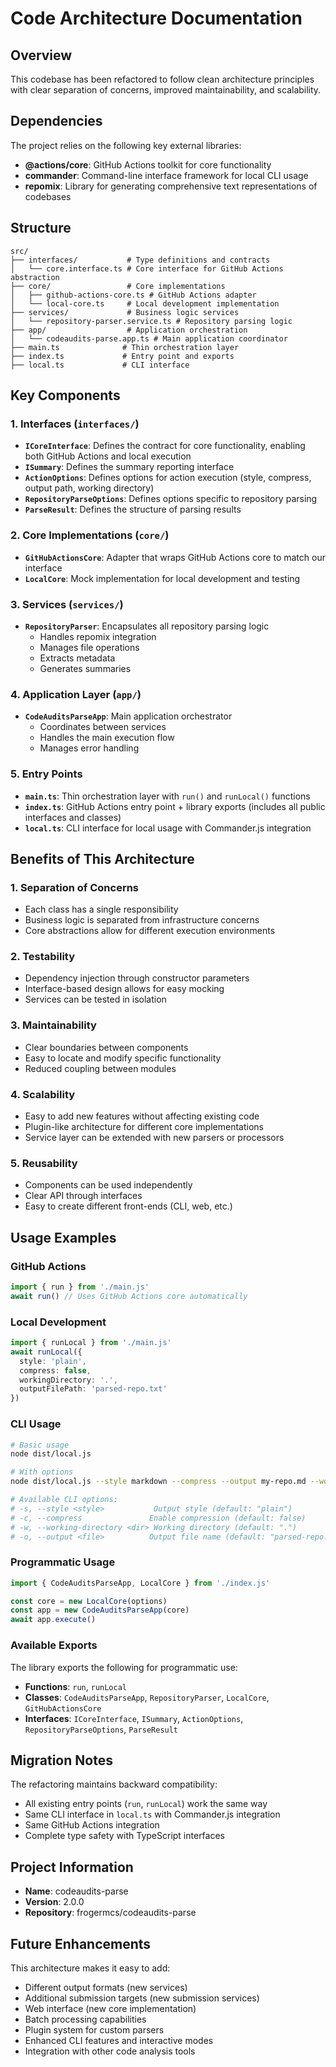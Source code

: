 # Code Architecture Documentation

## Overview

This codebase has been refactored to follow clean architecture principles with clear separation of concerns, improved maintainability, and scalability.

## Dependencies

The project relies on the following key external libraries:
- **@actions/core**: GitHub Actions toolkit for core functionality
- **commander**: Command-line interface framework for local CLI usage
- **repomix**: Library for generating comprehensive text representations of codebases

## Structure

```
src/
├── interfaces/           # Type definitions and contracts
│   └── core.interface.ts # Core interface for GitHub Actions abstraction
├── core/                 # Core implementations
│   ├── github-actions-core.ts # GitHub Actions adapter
│   └── local-core.ts     # Local development implementation
├── services/             # Business logic services
│   └── repository-parser.service.ts # Repository parsing logic
├── app/                  # Application orchestration
│   └── codeaudits-parse.app.ts # Main application coordinator
├── main.ts              # Thin orchestration layer
├── index.ts             # Entry point and exports
├── local.ts             # CLI interface
```

## Key Components

### 1. Interfaces (`interfaces/`)
- **`ICoreInterface`**: Defines the contract for core functionality, enabling both GitHub Actions and local execution
- **`ISummary`**: Defines the summary reporting interface
- **`ActionOptions`**: Defines options for action execution (style, compress, output path, working directory)
- **`RepositoryParseOptions`**: Defines options specific to repository parsing
- **`ParseResult`**: Defines the structure of parsing results

### 2. Core Implementations (`core/`)
- **`GitHubActionsCore`**: Adapter that wraps GitHub Actions core to match our interface
- **`LocalCore`**: Mock implementation for local development and testing

### 3. Services (`services/`)
- **`RepositoryParser`**: Encapsulates all repository parsing logic
  - Handles repomix integration
  - Manages file operations
  - Extracts metadata
  - Generates summaries

### 4. Application Layer (`app/`)
- **`CodeAuditsParseApp`**: Main application orchestrator
  - Coordinates between services
  - Handles the main execution flow
  - Manages error handling

### 5. Entry Points
- **`main.ts`**: Thin orchestration layer with `run()` and `runLocal()` functions
- **`index.ts`**: GitHub Actions entry point + library exports (includes all public interfaces and classes)
- **`local.ts`**: CLI interface for local usage with Commander.js integration

## Benefits of This Architecture

### 1. **Separation of Concerns**
- Each class has a single responsibility
- Business logic is separated from infrastructure concerns
- Core abstractions allow for different execution environments

### 2. **Testability**
- Dependency injection through constructor parameters
- Interface-based design allows for easy mocking
- Services can be tested in isolation

### 3. **Maintainability**
- Clear boundaries between components
- Easy to locate and modify specific functionality
- Reduced coupling between modules

### 4. **Scalability**
- Easy to add new features without affecting existing code
- Plugin-like architecture for different core implementations
- Service layer can be extended with new parsers or processors

### 5. **Reusability**
- Components can be used independently
- Clear API through interfaces
- Easy to create different front-ends (CLI, web, etc.)

## Usage Examples

### GitHub Actions
```typescript
import { run } from './main.js'
await run() // Uses GitHub Actions core automatically
```

### Local Development
```typescript
import { runLocal } from './main.js'
await runLocal({
  style: 'plain',
  compress: false,
  workingDirectory: '.',
  outputFilePath: 'parsed-repo.txt'
})
```

### CLI Usage
```bash
# Basic usage
node dist/local.js

# With options
node dist/local.js --style markdown --compress --output my-repo.md --working-directory ./src

# Available CLI options:
# -s, --style <style>           Output style (default: "plain")
# -c, --compress               Enable compression (default: false)
# -w, --working-directory <dir> Working directory (default: ".")
# -o, --output <file>          Output file name (default: "parsed-repo.txt")
```

### Programmatic Usage
```typescript
import { CodeAuditsParseApp, LocalCore } from './index.js'

const core = new LocalCore(options)
const app = new CodeAuditsParseApp(core)
await app.execute()
```

### Available Exports
The library exports the following for programmatic use:
- **Functions**: `run`, `runLocal`
- **Classes**: `CodeAuditsParseApp`, `RepositoryParser`, `LocalCore`, `GitHubActionsCore`
- **Interfaces**: `ICoreInterface`, `ISummary`, `ActionOptions`, `RepositoryParseOptions`, `ParseResult`

## Migration Notes

The refactoring maintains backward compatibility:
- All existing entry points (`run`, `runLocal`) work the same way
- Same CLI interface in `local.ts` with Commander.js integration
- Same GitHub Actions integration
- Complete type safety with TypeScript interfaces

## Project Information

- **Name**: codeaudits-parse
- **Version**: 2.0.0
- **Repository**: frogermcs/codeaudits-parse

## Future Enhancements

This architecture makes it easy to add:
- Different output formats (new services)
- Additional submission targets (new submission services)
- Web interface (new core implementation)
- Batch processing capabilities
- Plugin system for custom parsers
- Enhanced CLI features and interactive modes
- Integration with other code analysis tools
